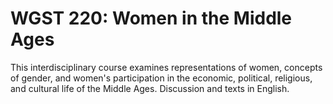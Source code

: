 # WGST 220: Women in the Middle Ages

This interdisciplinary course examines representations of women, concepts of gender, and women's participation in the economic, political, religious, and cultural life of the Middle Ages. Discussion and texts in English.